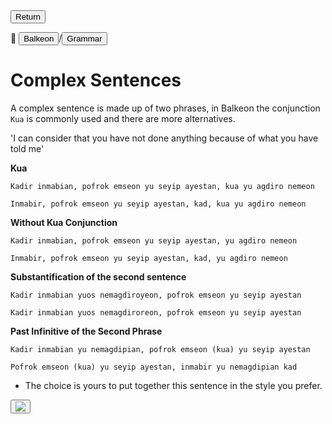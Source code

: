  <button class="button-82-pushable" role="button" onclick="history.back()">
  <span class="button-82-shadow"></span>
  <span class="button-82-edge"></span>
  <span class="button-82-front text">
  Return
 </span> </button>

📂 <button class="button-16" role="button" onclick="location.href='../../index'">Balkeon</button>/<button class="button-16" role= "button" onclick="location.href='../index'">Grammar</button>

# Complex Sentences

A complex sentence is made up of two phrases, in Balkeon the conjunction `Kua` is commonly used and there are more alternatives.

'I can consider that you have not done anything because of what you have told me'

**Kua**

`Kadir inmabian, pofrok emseon yu seyip ayestan, kua yu agdiro nemeon`

`Inmabir, pofrok emseon yu seyip ayestan, kad, kua yu agdiro nemeon`

**Without Kua Conjunction**

`Kadir inmabian, pofrok emseon yu seyip ayestan, yu agdiro nemeon`

`Inmabir, pofrok emseon yu seyip ayestan, kad, yu agdiro nemeon`

**Substantification of the second sentence**

`Kadir inmabian yuos nemagdiroyeon, pofrok emseon yu seyip ayestan`

`Kadir inmabian yuos nemagdiroreon, pofrok emseon yu seyip ayestan`

**Past Infinitive of the Second Phrase**

`Kadir inmabian yu nemagdipian, pofrok emseon (kua) yu seyip ayestan`

`Pofrok emseon (kua) yu seyip ayestan, inmabir yu nemagdipian kad`

- The choice is yours to put together this sentence in the style you prefer.


<button class="button-17" role="button" onclick="langRedirect('en')"><img src="https://img.icons8.com/?size=35&id=95094&format=png&color=000000 "/></button>  
